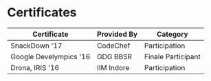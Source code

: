 # Certificates

Certificate | Provided By | Category
--- | --- | ---
SnackDown '17 | CodeChef | Participation
Google Develympics '16 | GDG BBSR | Finale Participant
Drona, IRIS '16 | IIM Indore | Participation
